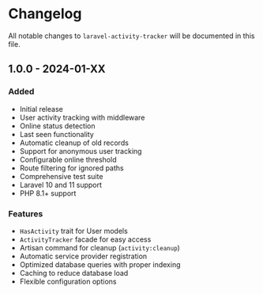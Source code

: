 # Changelog

All notable changes to `laravel-activity-tracker` will be documented in this file.

## 1.0.0 - 2024-01-XX

### Added
- Initial release
- User activity tracking with middleware
- Online status detection
- Last seen functionality
- Automatic cleanup of old records
- Support for anonymous user tracking
- Configurable online threshold
- Route filtering for ignored paths
- Comprehensive test suite
- Laravel 10 and 11 support
- PHP 8.1+ support

### Features
- `HasActivity` trait for User models
- `ActivityTracker` facade for easy access
- Artisan command for cleanup (`activity:cleanup`)
- Automatic service provider registration
- Optimized database queries with proper indexing
- Caching to reduce database load
- Flexible configuration options
